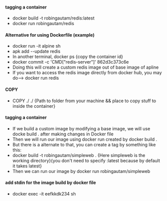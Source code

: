 #### tagging a container
  * docker build -t robingautam/redis:latest
  * docker run robingautam/redis
#### Alternative for using Dockerfile (example)
  * docker run -it alpine sh
  * apk add --update redis
  * In another terminal, docker ps {copy the container id}
  * docker commit -c 'CMD["redis-server"]' 862d3c373c6e 
  * Doing this will create a custom redis image out of base image of apline
  * If you want to access the redis image directly from docker hub, you may do--> docker run redis
#### COPY 
  * COPY ./ ./ {Path to folder from your machine && place to copy stuff to inside the container}
#### tagging a container
  * If we build a custom image by modifying a base image, we will use docke build . after making changes in Docker file
  * Then we will run our image using docker run <container id> created by docker build .
  * But there is a alternate to that, you can create a tag by something like this:
  * docker build -t robingautam/simpleweb .  {Here simpleweb is the working directory}{you don't need to specify :latest because by default it takes latest}
  * Then we can run our image by docker run robingautam/simpleweb
#### add stdin for the image build by docker file
  * docker exec -it eefkkdk234 sh
